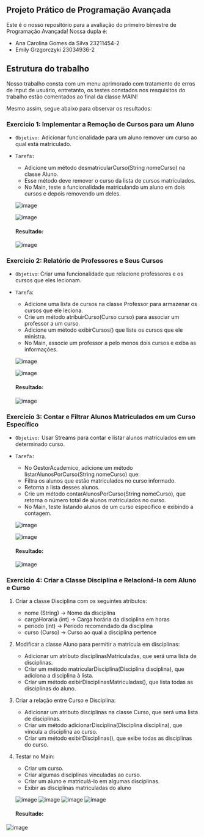 ## Projeto Prático de Programação Avançada

Este é o nosso repositório para a avaliação do primeiro bimestre de Programação Avançada! Nossa dupla é:
- Ana Carolina Gomes da Silva 23211454-2
- Emily Grzgorczyki 23034936-2

## Estrutura do trabalho

Nosso trabalho consta com um menu aprimorado com tratamento de erros de input de usuário, entretanto, os testes constados nos resquisitos do trabalho estão comentados ao final da classe MAIN!

Mesmo assim, segue abaixo para observar os resultados:

### Exercício 1: Implementar a Remoção de Cursos para um Aluno

- `Objetivo:` Adicionar funcionalidade para um aluno remover um curso ao qual está
    matriculado.
- `Tarefa:`
    - Adicione um método desmatricularCurso(String nomeCurso) na classe Aluno.
    - Esse método deve remover o curso da lista de cursos matriculados.
    - No Main, teste a funcionalidade matriculando um aluno em dois cursos e depois removendo
    um deles.
  
  ![image](https://github.com/user-attachments/assets/77f25e99-7147-47a8-a6ea-1d0d1b1071c6)
  
  ![image](https://github.com/user-attachments/assets/636ad4b3-7c84-40ff-a62d-aa0dc6210b96)

  #### Resultado:
  ![image](https://github.com/user-attachments/assets/5974cf35-8356-471f-80ee-9bf1e098a98a)

### Exercício 2: Relatório de Professores e Seus Cursos

- `Objetivo`: Criar uma funcionalidade que relacione professores e os cursos que eles lecionam.
- `Tarefa`:
    - Adicione uma lista de cursos na classe Professor para armazenar os cursos que ele leciona.
    - Crie um método atribuirCurso(Curso curso) para associar um professor a um curso.
    - Adicione um método exibirCursos() que liste os cursos que ele ministra.
    - No Main, associe um professor a pelo menos dois cursos e exiba as informações.

  ![image](https://github.com/user-attachments/assets/298ea763-52bc-4d2e-abfc-42fd21801541)
    
  ![image](https://github.com/user-attachments/assets/6fb94428-3c50-401b-9d3b-39da5971824b)

  #### Resultado:
  ![image](https://github.com/user-attachments/assets/a6db2fc5-bcfa-432c-8b6c-6ea7eb5f4667)

### Exercício 3: Contar e Filtrar Alunos Matriculados em um Curso Específico
- `Objetivo:` Usar Streams para contar e listar alunos matriculados em um
determinado curso.
- `Tarefa:`
    - No GestorAcademico, adicione um método listarAlunosPorCurso(String nomeCurso) que:
    - Filtra os alunos que estão matriculados no curso informado.
    - Retorna a lista desses alunos.
    - Crie um método contarAlunosPorCurso(String nomeCurso), que retorna o número total de
    alunos matriculados no curso.
    - No Main, teste listando alunos de um curso específico e exibindo a contagem.

  ![image](https://github.com/user-attachments/assets/f05cf9e3-8ff2-4b67-84f3-292e8a483f17)

  ![image](https://github.com/user-attachments/assets/bfed7965-8b85-445a-a2e5-7ad855173991)

  #### Resultado:
  ![image](https://github.com/user-attachments/assets/ab81b064-1262-4889-a89f-de112ba3db0d)

### Exercício 4: Criar a Classe Disciplina e Relacioná-la com Aluno e Curso
1. Criar a classe Disciplina com os seguintes atributos:
    - nome (String) → Nome da disciplina
    - cargaHoraria (int) → Carga horária da disciplina em horas
    - periodo (int) → Período recomendado da disciplina
    - curso (Curso) → Curso ao qual a disciplina pertence
2. Modificar a classe Aluno para permitir a matrícula em disciplinas:
    - Adicionar um atributo disciplinasMatriculadas, que será uma lista de disciplinas.
    - Criar um método matricularDisciplina(Disciplina disciplina), que adiciona a disciplina à lista.
    - Criar um método exibirDisciplinasMatriculadas(), que lista todas as disciplinas do aluno.
3. Criar a relação entre Curso e Disciplina:
    - Adicionar um atributo disciplinas na classe Curso, que será uma lista de disciplinas.
    - Criar um método adicionarDisciplina(Disciplina disciplina), que vincula a disciplina ao curso.
    - Criar um método exibirDisciplinas(), que exibe todas as disciplinas do curso.
4. Testar no Main:
    - Criar um curso.
    - Criar algumas disciplinas vinculadas ao curso.
    - Criar um aluno e matriculá-lo em algumas disciplinas.
    - Exibir as disciplinas matriculadas do aluno

   ![image](https://github.com/user-attachments/assets/3c688eed-f0e8-40ea-a173-e288982a0eb2)
   ![image](https://github.com/user-attachments/assets/02811901-dcde-41a5-9a48-23f92be3ef90)
   ![image](https://github.com/user-attachments/assets/62a70945-639d-42a4-9092-1c8e9dd19240)
   ![image](https://github.com/user-attachments/assets/a6f31484-dc7b-468c-8788-e0b8a58d5cac)

   #### Resultado:
  ![image](https://github.com/user-attachments/assets/ff488462-b07d-4fa5-844b-ad4d8be542cc)


   



  



  



